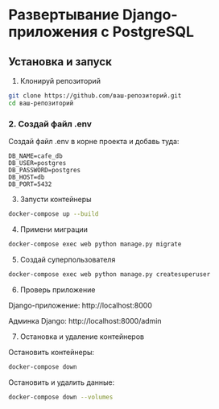 # Развертывание Django-приложения с PostgreSQL

## Установка и запуск
1. Клонируй репозиторий
 ```bash
 git clone https://github.com/ваш-репозиторий.git
 cd ваш-репозиторий
```
### 2. Создай файл .env
Создай файл .env в корне проекта и добавь туда:

```env
DB_NAME=cafe_db
DB_USER=postgres
DB_PASSWORD=postgres
DB_HOST=db
DB_PORT=5432
```
3. Запусти контейнеры

```bash
docker-compose up --build
```
4. Примени миграции

```bash
docker-compose exec web python manage.py migrate
```
5. Создай суперпользователя

```bash
docker-compose exec web python manage.py createsuperuser
```
6. Проверь приложение

Django-приложение: http://localhost:8000

Админка Django: http://localhost:8000/admin

7. Остановка и удаление контейнеров

Остановить контейнеры:

```bash 
docker-compose down
```
Остановить и удалить данные: 
```bash
docker-compose down --volumes
```